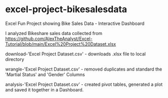 # excel-project-bikesalesdata
Excel Fun Project showing Bike Sales Data - Interactive Dashboard

I analyzed Bikeshare sales data collected from https://github.com/AlexTheAnalyst/Excel-Tutorial/blob/main/Excel%20Project%20Dataset.xlsx

download-'Excel Project Dataset.csv' - downloads .xlsx file to local directory

wrangle-'Excel Project Dataset.csv' - removed duplicates and standard the 'Martial Status' and 'Gender' Columns

analysis-'Excel Project Dataset.csv' - created pivot tables, generated a plot and saved it together in a Dashboard.

